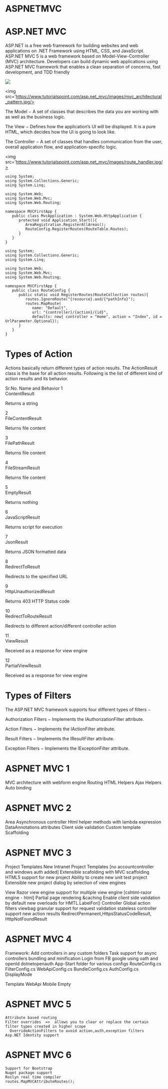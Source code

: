 # ASPNETMVC


# ASP.NET MVC 

ASP.NET is a free web framework for building websites and web applications on .NET Framework using HTML, CSS, and JavaScript. 
ASP.NET MVC 5 is a web framework based on Model-View-Controller (MVC) architecture. 
Developers can build dynamic web applications using ASP.NET MVC framework that enables a clean separation of concerns, fast development, and TDD friendly

<img src='https://www.tutorialspoint.com/asp.net_mvc/images/building_mvc_application.jpg'/>

<img src='https://www.tutorialspoint.com/asp.net_mvc/images/mvc_architectural_pattern.jpg/>

The Model − A set of classes that describes the data you are working with as well as the business logic.

The View − Defines how the application’s UI will be displayed. It is a pure HTML, which decides how the UI is going to look like.

The Controller − A set of classes that handles communication from the user, overall application flow, and application-specific logic.


<img src='https://www.tutorialspoint.com/asp.net_mvc/images/route_handler.jpg/>

```
using System;
using System.Collections.Generic;
using System.Linq;

using System.Web;
using System.Web.Mvc;
using System.Web.Routing;

namespace MVCFirstApp {
   public class MvcApplication : System.Web.HttpApplication {
      protected void Application_Start(){
         AreaRegistration.RegisterAllAreas();
         RouteConfig.RegisterRoutes(RouteTable.Routes);
      }
   }
}

using System;
using System.Collections.Generic;
using System.Linq;

using System.Web;
using System.Web.Mvc;
using System.Web.Routing;

namespace MVCFirstApp {
   public class RouteConfig {
      public static void RegisterRoutes(RouteCollection routes){
         routes.IgnoreRoute("{resource}.axd/{*pathInfo}");
         routes.MapRoute(
            name: "Default",
            url: "{controller}/{action}/{id}",
            defaults: new{ controller = "Home", action = "Index", id = UrlParameter.Optional});
      }
   }
}
```

# Types of Action
Actions basically return different types of action results. The ActionResult class is the base for all action results. Following is the list of different kind of action results and its behavior.

Sr.No.	Name and Behavior
1	
ContentResult

Returns a string

2	
FileContentResult

Returns file content

3	
FilePathResult

Returns file content

4	
FileStreamResult

Returns file content

5	
EmptyResult

Returns nothing

6	
JavaScriptResult

Returns script for execution

7	
JsonResult

Returns JSON formatted data

8	
RedirectToResult

Redirects to the specified URL

9	
HttpUnauthorizedResult

Returns 403 HTTP Status code

10	
RedirectToRouteResult

Redirects to different action/different controller action

11	
ViewResult

Received as a response for view engine

12	
PartialViewResult

Received as a response for view engine


# Types of Filters
The ASP.NET MVC framework supports four different types of filters −

Authorization Filters − Implements the IAuthorizationFilter attribute.

Action Filters − Implements the IActionFilter attribute.

Result Filters − Implements the IResultFilter attribute.

Exception Filters − Implements the IExceptionFilter attribute.

# ASPNET MVC 1
  MVC architecture with webform engine
  Routing
  HTML Helpers
  Ajax Helpers
  Auto binding

# ASPNET MVC 2
  Area
  Asynchronous controller
  Html helper methods with lambda expression
  DataAnnotations attributes
  Client side validation
  Custom template
  Scaffolding
# ASPNET MVC 3
  Project Templates
    New Intranet Project Templates [no accountcontroller and windows auth added]
    Extensible scafolding with MVC scaffolding
    HTML5 support for new project
    Ability to create new unit test project
    Extensible new project dialog by selection of view engines
    
   View
    Razor view engine
    support for multiple view engine [cshtml-razor engine - html]
    Partial page rendering &caching
    Enable client side validation by default
    new overloads for HMTL.LabelFor()
  Controller
    Global action filters
    viewbag
    granular support for request validation
    stateless controller support
    new action results RedirectPermanent,HttpsStatusCodeResult, HttpNotFoundResult
# ASPNET MVC 4
  Framework:
    Add controllers in any custom folders
    Task support for async controllers
    bundling and minification
    Login from FB google using oath and openId dotnetopenauth
    App-Start folder for various configs
      RouteConfig.cs
      FilterConfig.cs
      WebApiConfig.cs
      BundleConfig.cs
      AuthConfig.cs
    DisplayMode

  Template
    WebApi
    Mobile
    Empty
    
# ASPNET MVC 5

    Attribute based routing
    Filter overrides  =>  allows you to clear or replace the certain filter types created in higher scope
      OverrideActionFilters to avoid action,auth,exception filters
    Asp.NET Identity support
    
# ASPNET MVC 6
    Support for Bootstrap
    Nuget package support
    Roslyn real time compiler
    routes.MapMVCAttributeRoutes();
